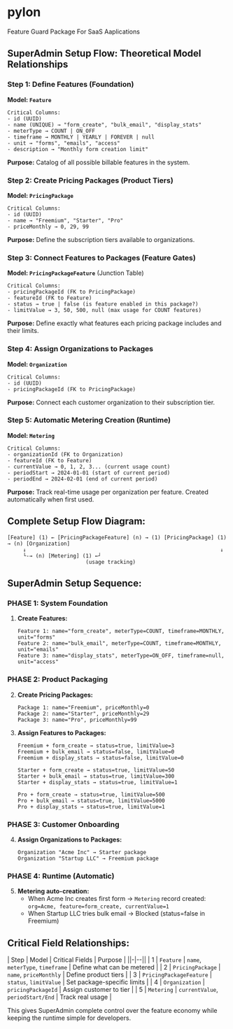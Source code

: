 # pylon
Feature Guard Package For SaaS Aaplications


## SuperAdmin Setup Flow: Theoretical Model Relationships

### **Step 1: Define Features (Foundation)**
**Model: `Feature`**
```
Critical Columns:
- id (UUID)
- name (UNIQUE) → "form_create", "bulk_email", "display_stats"
- meterType → COUNT | ON_OFF
- timeframe → MONTHLY | YEARLY | FOREVER | null
- unit → "forms", "emails", "access"
- description → "Monthly form creation limit"
```

**Purpose:** Catalog of all possible billable features in the system.



### **Step 2: Create Pricing Packages (Product Tiers)**
**Model: `PricingPackage`**
```
Critical Columns:
- id (UUID) 
- name → "Freemium", "Starter", "Pro"
- priceMonthly → 0, 29, 99
```

**Purpose:** Define the subscription tiers available to organizations.



### **Step 3: Connect Features to Packages (Feature Gates)**
**Model: `PricingPackageFeature`** (Junction Table)
```
Critical Columns:
- pricingPackageId (FK to PricingPackage)
- featureId (FK to Feature)
- status → true | false (is feature enabled in this package?)
- limitValue → 3, 50, 500, null (max usage for COUNT features)
```

**Purpose:** Define exactly what features each pricing package includes and their limits.



### **Step 4: Assign Organizations to Packages**
**Model: `Organization`**
```
Critical Columns:
- id (UUID)
- pricingPackageId (FK to PricingPackage)
```

**Purpose:** Connect each customer organization to their subscription tier.



### **Step 5: Automatic Metering Creation (Runtime)**
**Model: `Metering`**
```
Critical Columns:
- organizationId (FK to Organization) 
- featureId (FK to Feature)
- currentValue → 0, 1, 2, 3... (current usage count)
- periodStart → 2024-01-01 (start of current period)
- periodEnd → 2024-02-01 (end of current period)
```

**Purpose:** Track real-time usage per organization per feature. Created automatically when first used.



## Complete Setup Flow Diagram:

```
[Feature] (1) ← [PricingPackageFeature] (n) → (1) [PricingPackage] (1) → (n) [Organization]
     ↓                                                              ↓
     └-→ (n) [Metering] (1) ←┘
                         (usage tracking)
```

## SuperAdmin Setup Sequence:

### **PHASE 1: System Foundation**
1. **Create Features:**
   ```
   Feature 1: name="form_create", meterType=COUNT, timeframe=MONTHLY, unit="forms"
   Feature 2: name="bulk_email", meterType=COUNT, timeframe=MONTHLY, unit="emails"  
   Feature 3: name="display_stats", meterType=ON_OFF, timeframe=null, unit="access"
   ```

### **PHASE 2: Product Packaging**
2. **Create Pricing Packages:**
   ```
   Package 1: name="Freemium", priceMonthly=0
   Package 2: name="Starter", priceMonthly=29  
   Package 3: name="Pro", priceMonthly=99
   ```

3. **Assign Features to Packages:**
   ```
   Freemium + form_create → status=true, limitValue=3
   Freemium + bulk_email → status=false, limitValue=0
   Freemium + display_stats → status=false, limitValue=0
   
   Starter + form_create → status=true, limitValue=50
   Starter + bulk_email → status=true, limitValue=300
   Starter + display_stats → status=true, limitValue=1
   
   Pro + form_create → status=true, limitValue=500
   Pro + bulk_email → status=true, limitValue=5000  
   Pro + display_stats → status=true, limitValue=1
   ```

### **PHASE 3: Customer Onboarding**
4. **Assign Organizations to Packages:**
   ```
   Organization "Acme Inc" → Starter package
   Organization "Startup LLC" → Freemium package
   ```

### **PHASE 4: Runtime (Automatic)**
5. **Metering auto-creation:**
   - When Acme Inc creates first form → `Metering` record created: `org=Acme, feature=form_create, currentValue=1`
   - When Startup LLC tries bulk email → Blocked (status=false in Freemium)



## Critical Field Relationships:

| Step | Model | Critical Fields | Purpose |
||-|--||
| 1 | `Feature` | `name`, `meterType`, `timeframe` | Define what can be metered |
| 2 | `PricingPackage` | `name`, `priceMonthly` | Define product tiers |
| 3 | `PricingPackageFeature` | `status`, `limitValue` | Set package-specific limits |
| 4 | `Organization` | `pricingPackageId` | Assign customer to tier |
| 5 | `Metering` | `currentValue`, `periodStart/End` | Track real usage |

This gives SuperAdmin complete control over the feature economy while keeping the runtime simple for developers.